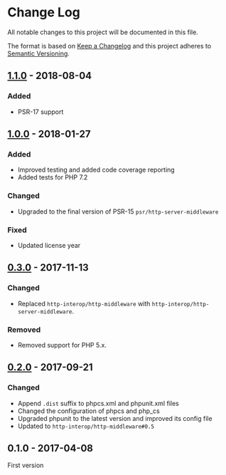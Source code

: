 # Change Log

All notable changes to this project will be documented in this file.

The format is based on [Keep a Changelog](http://keepachangelog.com/) 
and this project adheres to [Semantic Versioning](http://semver.org/).

## [1.1.0] - 2018-08-04

### Added

- PSR-17 support

## [1.0.0] - 2018-01-27

### Added

- Improved testing and added code coverage reporting
- Added tests for PHP 7.2

### Changed

- Upgraded to the final version of PSR-15 `psr/http-server-middleware`

### Fixed

- Updated license year

## [0.3.0] - 2017-11-13

### Changed

- Replaced `http-interop/http-middleware` with  `http-interop/http-server-middleware`.

### Removed

- Removed support for PHP 5.x.

## [0.2.0] - 2017-09-21

### Changed

- Append `.dist` suffix to phpcs.xml and phpunit.xml files
- Changed the configuration of phpcs and php_cs
- Upgraded phpunit to the latest version and improved its config file
- Updated to `http-interop/http-middleware#0.5`

## 0.1.0 - 2017-04-08

First version


[1.1.0]: https://github.com/middlewares/proxy/compare/v1.0.0...v1.1.0
[1.0.0]: https://github.com/middlewares/proxy/compare/v0.3.0...v1.0.0
[0.3.0]: https://github.com/middlewares/proxy/compare/v0.2.0...v0.3.0
[0.2.0]: https://github.com/middlewares/proxy/compare/v0.1.0...v0.2.0
